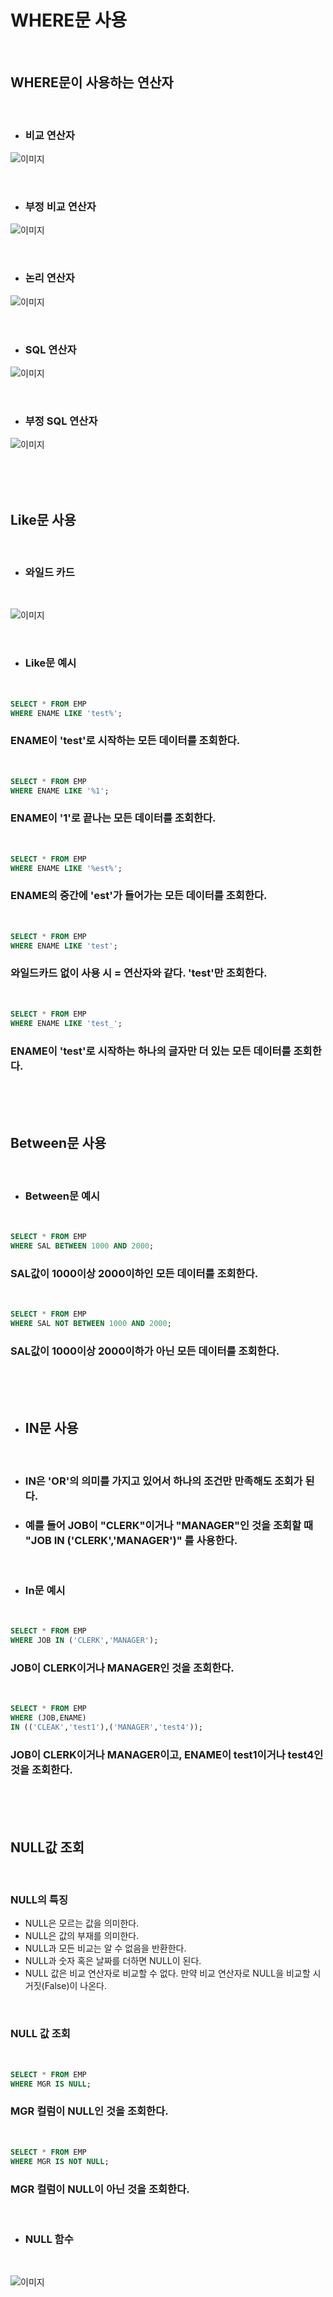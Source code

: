 # **WHERE문 사용**

<br>

## **WHERE문이 사용하는 연산자**

<br>

* ### 비교 연산자

![이미지](https://velog.velcdn.com/images/as979200/post/6a8e4641-1bb1-4fb9-96d7-314f3ef3574b/image.png)

<br>

* ### 부정 비교 연산자

![이미지](https://velog.velcdn.com/images/as979200/post/64247937-07a1-460e-98b4-43c77d930133/image.png)

<br>

* ### 논리 연산자

![이미지](https://velog.velcdn.com/images/as979200/post/d29956ab-ab75-420e-9846-cc100f6be670/image.png)

<br>

* ### SQL 연산자

![이미지](https://velog.velcdn.com/images/as979200/post/c2c60bed-1af1-4107-84b8-f6ea47f7113b/image.png)

<br>

* ### 부정 SQL 연산자

![이미지](https://velog.velcdn.com/images/as979200/post/0b290447-ccc1-448f-ab8a-0a30f700997a/image.png)

<br><br><br>

## **Like문 사용**

<br>

* ### 와일드 카드

<br>

![이미지](https://velog.velcdn.com/images/as979200/post/cc1166f2-3a12-45b4-873a-bc1da4643f7f/image.png)

<br>

* ### Like문 예시

<br>

```sql
SELECT * FROM EMP
WHERE ENAME LIKE 'test%';
```
### ENAME이 'test'로 시작하는 모든 데이터를 조회한다.

<br>

```sql
SELECT * FROM EMP
WHERE ENAME LIKE '%1';
```
### ENAME이 '1'로 끝나는 모든 데이터를 조회한다.

<br>

```sql
SELECT * FROM EMP
WHERE ENAME LIKE '%est%';
```
### ENAME의 중간에 'est'가 들어가는 모든 데이터를 조회한다.

<br>

```sql
SELECT * FROM EMP
WHERE ENAME LIKE 'test';
```
### 와일드카드 없이 사용 시 = 연산자와 같다. 'test'만 조회한다.

<br>

```sql
SELECT * FROM EMP
WHERE ENAME LIKE 'test_';
```
### ENAME이 'test'로 시작하는 하나의 글자만 더 있는 모든 데이터를 조회한다.

<br><br><br>

## **Between문 사용**

<br>

* ### Between문 예시

<br>

```sql
SELECT * FROM EMP
WHERE SAL BETWEEN 1000 AND 2000;
```
### SAL값이 1000이상 2000이하인 모든 데이터를 조회한다.

<br>

```sql
SELECT * FROM EMP
WHERE SAL NOT BETWEEN 1000 AND 2000;
```
### SAL값이 1000이상 2000이하가 아닌 모든 데이터를 조회한다.

<br><br><br>

* ## **IN문 사용**

<br>

* ### IN은 'OR'의 의미를 가지고 있어서 하나의 조건만 만족해도 조회가 된다.
* ### 예를 들어 JOB이 "CLERK"이거나 "MANAGER"인 것을 조회할 때 "JOB IN ('CLERK','MANAGER')" 를 사용한다.

<br>

* ### **In문 예시**

<br>

```sql
SELECT * FROM EMP
WHERE JOB IN ('CLERK','MANAGER');
```
### JOB이 CLERK이거나 MANAGER인 것을 조회한다.

<br>

```sql
SELECT * FROM EMP
WHERE (JOB,ENAME)
IN (('CLEAK','test1'),('MANAGER','test4'));
```
### JOB이 CLERK이거나 MANAGER이고, ENAME이 test1이거나 test4인 것을 조회한다.

<br><br><br>

## **NULL값 조회**

<br>

### **NULL의 특징**
* NULL은 모르는 값을 의미한다.
* NULL은 값의 부재를 의미한다.
* NULL과 모든 비교는 알 수 없음을 반환한다.
* NULL과 숫자 혹은 날짜를 더하면 NULL이 된다.
* NULL 값은 비교 연산자로 비교할 수 없다. 만약 비교 연산자로 NULL을 비교할 시 거짓(False)이 나온다.

<br>

### **NULL 값 조회**

<br>

```sql
SELECT * FROM EMP
WHERE MGR IS NULL;
```
### MGR 컬럼이 NULL인 것을 조회한다.

<br>

```sql
SELECT * FROM EMP
WHERE MGR IS NOT NULL;
```
### MGR 컬럼이 NULL이 아닌 것을 조회한다.

<br>

* ### NULL 함수

<br>

![이미지](https://velog.velcdn.com/images/as979200/post/30810f1c-11d3-43b4-b6cf-2c1901bff6e0/image.png)